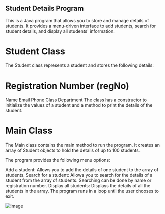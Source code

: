 ## Student Details Program
This is a Java program that allows you to store and manage details of students. It provides a menu-driven interface to add students, search for student details, and display all students' information.

# Student Class
The Student class represents a student and stores the following details:

# Registration Number (regNo)
Name
Email
Phone
Class
Department
The class has a constructor to initialize the values of a student and a method to print the details of the student.

# Main Class
The Main class contains the main method to run the program. It creates an array of Student objects to hold the details of up to 100 students.

The program provides the following menu options:

Add a student: Allows you to add the details of one student to the array of students.
Search for a student: Allows you to search for the details of a student from the array of students. Searching can be done by name or registration number.
Display all students: Displays the details of all the students in the array.
The program runs in a loop until the user chooses to exit.

![image](https://github.com/psanusha/22122137-MDS273L-JAVA/assets/118505694/ff4dd7c4-8282-4244-bfde-9698f87e6b8e)



